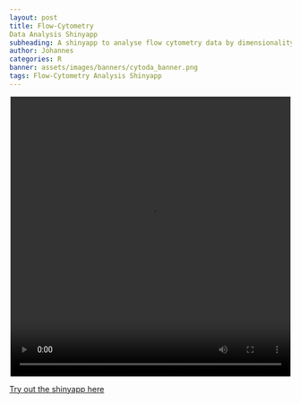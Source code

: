 ```yaml
---
layout: post
title: Flow-Cytometry 
Data Analysis Shinyapp
subheading: A shinyapp to analyse flow cytometry data by dimensionality reduction and clustering methods.
author: Johannes
categories: R
banner: assets/images/banners/cytoda_banner.png
tags: Flow-Cytometry Analysis Shinyapp
---
```


<video width="500" height="500" style="display: block; margin-left: auto; margin-right: auto;" controls>
  <source src="/assets/video/pseudotime.mp4" type="video/mp4">
</video>

<a href="https://johannesschroth.shinyapps.io/cytoda/" target="_blank">Try out the shinyapp here</a>